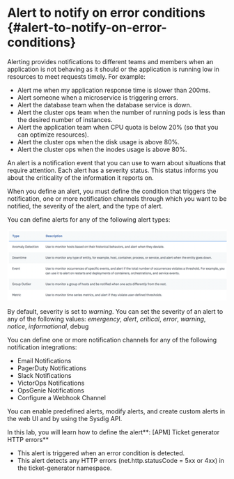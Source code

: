 # Alert to notify on error conditions {#alert-to-notify-on-error-conditions}

Alerting provides notifications to different teams and members when an application is not behaving as it should or the application is running low in resources to meet requests timely. For example:

*   Alert me when my application response time is slower than 200ms.
*   Alert someone when a microservice is triggering errors.
*   Alert the database team when the database service is down.
*   Alert the cluster ops team when the number of running pods is less than the desired number of instances.
*   Alert the application team when CPU quota is below 20% (so that you can optimize resources).
*   Alert the cluster ops when the disk usage is above 80%.
*   Alert the cluster ops when the inodes usage is above 80%.

An alert is a notification event that you can use to warn about situations that require attention. Each alert has a severity status. This status informs you about the criticality of the information it reports on.

When you define an alert, you must define the condition that triggers the notification, one or more notification channels through which you want to be notified, the severity of the alert, and the type of alert.

You can define alerts for any of the following alert types:

![](../images/sysdig_img75.png)

By default, severity is set to _warning_. You can set the severity of an alert to any of the following values: _emergency_, _alert_, _critical_, _error_, _warning_, _notice_, _informational_, debug

You can define one or more notification channels for any of the following notification integrations:

*   Email Notifications
*   PagerDuty Notifications
*   Slack Notifications
*   VictorOps Notifications
*   OpsGenie Notifications
*   Configure a Webhook Channel

You can enable predefined alerts, modify alerts, and create custom alerts in the web UI and by using the Sysdig API.

In this lab, you will learn how to define the alert**: [APM] Ticket generator HTTP errors**

*   This alert is triggered when an error condition is detected.
*   This alert detects any HTTP errors (net.http.statusCode = 5xx or 4xx) in the ticket-generator namespace.